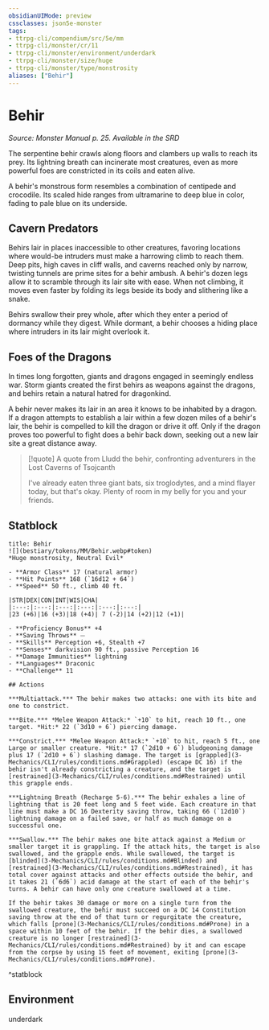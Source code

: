 ```yaml
---
obsidianUIMode: preview
cssclasses: json5e-monster
tags:
- ttrpg-cli/compendium/src/5e/mm
- ttrpg-cli/monster/cr/11
- ttrpg-cli/monster/environment/underdark
- ttrpg-cli/monster/size/huge
- ttrpg-cli/monster/type/monstrosity
aliases: ["Behir"]
---
```

# Behir
*Source: Monster Manual p. 25. Available in the <span title='Systems Reference Document (5.1)'>SRD</span>*  

The serpentine behir crawls along floors and clambers up walls to reach its prey. Its lightning breath can incinerate most creatures, even as more powerful foes are constricted in its coils and eaten alive.

A behir's monstrous form resembles a combination of centipede and crocodile. Its scaled hide ranges from ultramarine to deep blue in color, fading to pale blue on its underside.

## Cavern Predators

Behirs lair in places inaccessible to other creatures, favoring locations where would-be intruders must make a harrowing climb to reach them. Deep pits, high caves in cliff walls, and caverns reached only by narrow, twisting tunnels are prime sites for a behir ambush. A behir's dozen legs allow it to scramble through its lair site with ease. When not climbing, it moves even faster by folding its legs beside its body and slithering like a snake.

Behirs swallow their prey whole, after which they enter a period of dormancy while they digest. While dormant, a behir chooses a hiding place where intruders in its lair might overlook it.

## Foes of the Dragons

In times long forgotten, giants and dragons engaged in seemingly endless war. Storm giants created the first behirs as weapons against the dragons, and behirs retain a natural hatred for dragonkind.

A behir never makes its lair in an area it knows to be inhabited by a dragon. If a dragon attempts to establish a lair within a few dozen miles of a behir's lair, the behir is compelled to kill the dragon or drive it off. Only if the dragon proves too powerful to fight does a behir back down, seeking out a new lair site a great distance away.

> [!quote] A quote from Lludd the behir, confronting adventurers in the Lost Caverns of Tsojcanth  
> 
> I've already eaten three giant bats, six troglodytes, and a mind flayer today, but that's okay. Plenty of room in my belly for you and your friends.


## Statblock

```ad-statblock
title: Behir
![](bestiary/tokens/MM/Behir.webp#token)
*Huge monstrosity, Neutral Evil*

- **Armor Class** 17 (natural armor)
- **Hit Points** 168 (`16d12 + 64`)
- **Speed** 50 ft., climb 40 ft.

|STR|DEX|CON|INT|WIS|CHA|
|:---:|:---:|:---:|:---:|:---:|:---:|
|23 (+6)|16 (+3)|18 (+4)| 7 (-2)|14 (+2)|12 (+1)|

- **Proficiency Bonus** +4
- **Saving Throws** ⏤
- **Skills** Perception +6, Stealth +7
- **Senses** darkvision 90 ft., passive Perception 16
- **Damage Immunities** lightning
- **Languages** Draconic
- **Challenge** 11

## Actions

***Multiattack.*** The behir makes two attacks: one with its bite and one to constrict.

***Bite.*** *Melee Weapon Attack:* `+10` to hit, reach 10 ft., one target. *Hit:* 22 (`3d10 + 6`) piercing damage.

***Constrict.*** *Melee Weapon Attack:* `+10` to hit, reach 5 ft., one Large or smaller creature. *Hit:* 17 (`2d10 + 6`) bludgeoning damage plus 17 (`2d10 + 6`) slashing damage. The target is [grappled](3-Mechanics/CLI/rules/conditions.md#Grappled) (escape DC 16) if the behir isn't already constricting a creature, and the target is [restrained](3-Mechanics/CLI/rules/conditions.md#Restrained) until this grapple ends.

***Lightning Breath (Recharge 5-6).*** The behir exhales a line of lightning that is 20 feet long and 5 feet wide. Each creature in that line must make a DC 16 Dexterity saving throw, taking 66 (`12d10`) lightning damage on a failed save, or half as much damage on a successful one.

***Swallow.*** The behir makes one bite attack against a Medium or smaller target it is grappling. If the attack hits, the target is also swallowed, and the grapple ends. While swallowed, the target is [blinded](3-Mechanics/CLI/rules/conditions.md#Blinded) and [restrained](3-Mechanics/CLI/rules/conditions.md#Restrained), it has total cover against attacks and other effects outside the behir, and it takes 21 (`6d6`) acid damage at the start of each of the behir's turns. A behir can have only one creature swallowed at a time.

If the behir takes 30 damage or more on a single turn from the swallowed creature, the behir must succeed on a DC 14 Constitution saving throw at the end of that turn or regurgitate the creature, which falls [prone](3-Mechanics/CLI/rules/conditions.md#Prone) in a space within 10 feet of the behir. If the behir dies, a swallowed creature is no longer [restrained](3-Mechanics/CLI/rules/conditions.md#Restrained) by it and can escape from the corpse by using 15 feet of movement, exiting [prone](3-Mechanics/CLI/rules/conditions.md#Prone).
```
^statblock

## Environment

underdark